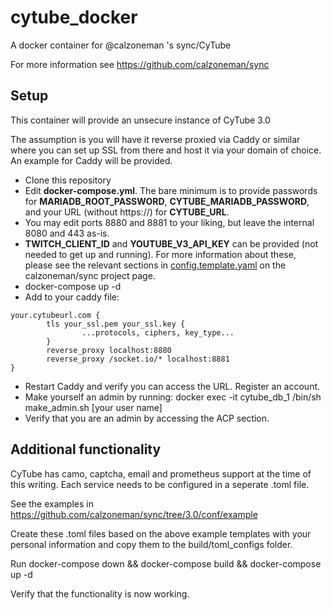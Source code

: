 # cytube_docker
A docker container for @calzoneman 's sync/CyTube

For more information see https://github.com/calzoneman/sync

## Setup
This container will provide an unsecure instance of CyTube 3.0

The assumption is you will have it reverse proxied via Caddy or similar where you can set up SSL from there and host it via your domain of choice. An example for Caddy will be provided.

* Clone this repository
* Edit **docker-compose.yml**. The bare minimum is to provide passwords for **MARIADB_ROOT_PASSWORD**, **CYTUBE_MARIADB_PASSWORD**, and your URL (without https://) for **CYTUBE_URL**. 
* You may edit ports 8880 and 8881 to your liking, but leave the internal 8080 and 443 as-is.
* **TWITCH_CLIENT_ID** and **YOUTUBE_V3_API_KEY** can be provided (not needed to get up and running). For more information about these, please see the relevant sections in [config.template.yaml](https://github.com/calzoneman/sync/blob/3.0/config.template.yaml) on the calzoneman/sync project page.
* docker-compose up -d
* Add to your caddy file:
```
your.cytubeurl.com {
        tls your_ssl.pem your_ssl.key {
                ...protocols, ciphers, key_type...
        }
        reverse_proxy localhost:8880
        reverse_proxy /socket.io/* localhost:8881
}
```
* Restart Caddy and verify you can access the URL. Register an account.
* Make yourself an admin by running: docker exec -it cytube_db_1 /bin/sh make_admin.sh [your user name]
* Verify that you are an admin by accessing the ACP section.

## Additional functionality
CyTube has camo, captcha, email and prometheus support at the time of this writing. Each service needs to be configured in a seperate .toml file.

See the examples in https://github.com/calzoneman/sync/tree/3.0/conf/example

Create these .toml files based on the above example templates with your personal information and copy them to the build/toml_configs folder.

Run docker-compose down && docker-compose build && docker-compose up -d

Verify that the functionality is now working.
